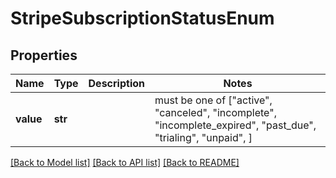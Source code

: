 # StripeSubscriptionStatusEnum


## Properties
Name | Type | Description | Notes
------------ | ------------- | ------------- | -------------
**value** | **str** |  |  must be one of ["active", "canceled", "incomplete", "incomplete_expired", "past_due", "trialing", "unpaid", ]

[[Back to Model list]](../README.md#documentation-for-models) [[Back to API list]](../README.md#documentation-for-api-endpoints) [[Back to README]](../README.md)


